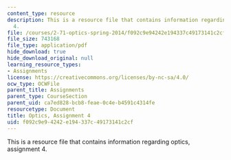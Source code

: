 ```yaml
---
content_type: resource
description: This is a resource file that contains information regarding optics, assignment
  4.
file: /courses/2-71-optics-spring-2014/f092c9e94242e194337c49173141c2cf_MIT2_71S14_HW_4.pdf
file_size: 743168
file_type: application/pdf
hide_download: true
hide_download_original: null
learning_resource_types:
- Assignments
license: https://creativecommons.org/licenses/by-nc-sa/4.0/
ocw_type: OCWFile
parent_title: Assignments
parent_type: CourseSection
parent_uid: ca7ed828-bcb8-feae-0c4e-b4591c4314fe
resourcetype: Document
title: Optics, Assignment 4
uid: f092c9e9-4242-e194-337c-49173141c2cf
---
```

This is a resource file that contains information regarding optics, assignment 4.